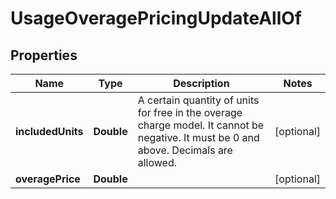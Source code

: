 

# UsageOveragePricingUpdateAllOf


## Properties

| Name | Type | Description | Notes |
|------------ | ------------- | ------------- | -------------|
|**includedUnits** | **Double** | A certain quantity of units for free in the overage charge model. It cannot be negative. It must be 0 and above. Decimals are allowed.  |  [optional] |
|**overagePrice** | **Double** |  |  [optional] |



